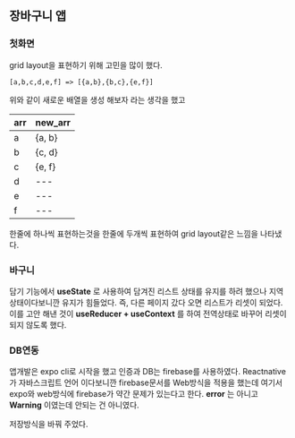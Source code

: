 ## 장바구니 앱

 ### 첫화면
  
  grid layout을 표현하기 위해 고민을 많이 했다. 

  ```
  [a,b,c,d,e,f] => [{a,b},{b,c},{e,f}]
  ```
  위와 같이 새로운 배열을 생성 해보자 라는 생각을 했고 
  
arr|new_arr|
---|---|
a|{a, b}|
b|{c, d}|
c|{e, f}|
d| --- |
e| --- |
f| --- |

  한줄에 하나씩 표현하는것을 한줄에 두개씩 표현하여 grid layout같은 느낌을 나타냈다.

 ### 바구니


담기 기능에서 __useState__ 로 사용하여 담겨진 리스트 상태를 유지를 하려 했으나 지역 상태이다보니깐 유지가 힘들었다. 즉, 다른 페이지 갔다 오면 리스트가 리셋이 되었다. 이를 고안 해낸 것이 __useReducer + useContext__ 를 하여 전역상태로 바꾸어 리셋이 되지 않도록 했다.


### DB연동

앱개발은 expo cli로 시작을 했고 
인증과 DB는 firebase를 사용하였다. Reactnative가 자바스크립트 언어 이다보니깐 firebase문서를 Web방식을 적용을 했는데 여기서 expo와 web방식에 firebase가 약간 문제가 있는다고 한다. __error__ 는 아니고 __Warning__ 이였는데 안되는 건 아니였다.


저장방식을 바꿔 주었다.